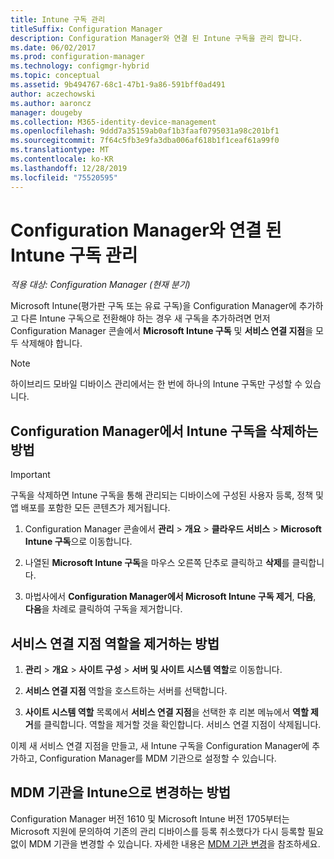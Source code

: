 ```yaml
---
title: Intune 구독 관리
titleSuffix: Configuration Manager
description: Configuration Manager와 연결 된 Intune 구독을 관리 합니다.
ms.date: 06/02/2017
ms.prod: configuration-manager
ms.technology: configmgr-hybrid
ms.topic: conceptual
ms.assetid: 9b494767-68c1-47b1-9a86-591bff0ad491
author: aczechowski
ms.author: aaroncz
manager: dougeby
ms.collection: M365-identity-device-management
ms.openlocfilehash: 9ddd7a35159ab0af1b3faaf0795031a98c201bf1
ms.sourcegitcommit: 7f64c5fb3e9fa3dba006af618b1f1ceaf61a99f0
ms.translationtype: MT
ms.contentlocale: ko-KR
ms.lasthandoff: 12/28/2019
ms.locfileid: "75520595"
---
```

# <a name="manage-an-intune-subscription-associated-with-configuration-manager"></a>Configuration Manager와 연결 된 Intune 구독 관리

*적용 대상: Configuration Manager (현재 분기)*

Microsoft Intune(평가판 구독 또는 유료 구독)을 Configuration Manager에 추가하고 다른 Intune 구독으로 전환해야 하는 경우 새 구독을 추가하려면 먼저 Configuration Manager 콘솔에서 **Microsoft Intune 구독** 및 **서비스 연결 지점**을 모두 삭제해야 합니다.

> [!NOTE]
> 하이브리드 모바일 디바이스 관리에서는 한 번에 하나의 Intune 구독만 구성할 수 있습니다.

## <a name="how-to-delete-an-intune-subscription-from-configuration-manager"></a>Configuration Manager에서 Intune 구독을 삭제하는 방법

> [!IMPORTANT]
>  구독을 삭제하면 Intune 구독을 통해 관리되는 디바이스에 구성된 사용자 등록, 정책 및 앱 배포를 포함한 모든 콘텐츠가 제거됩니다.

1.  Configuration Manager 콘솔에서 **관리** > **개요** > **클라우드 서비스** > **Microsoft Intune 구독**으로 이동합니다.

2.  나열된 **Microsoft Intune 구독**을 마우스 오른쪽 단추로 클릭하고 **삭제**를 클릭합니다.

3.   마법사에서 **Configuration Manager에서 Microsoft Intune 구독 제거**, **다음**, **다음**을 차례로 클릭하여 구독을 제거합니다.


## <a name="how-to-remove-the-service-connection-point-role"></a>서비스 연결 지점 역할을 제거하는 방법

1.  **관리** > **개요** > **사이트 구성** > **서버 및 사이트 시스템 역할**로 이동합니다.

2.  **서비스 연결 지점** 역할을 호스트하는 서버를 선택합니다.

3.  **사이트 시스템 역할** 목록에서 **서비스 연결 지점**을 선택한 후 리본 메뉴에서 **역할 제거**를 클릭합니다. 역할을 제거할 것을 확인합니다. 서비스 연결 지점이 삭제됩니다.

이제 새 서비스 연결 지점을 만들고, 새 Intune 구독을 Configuration Manager에 추가하고, Configuration Manager를 MDM 기관으로 설정할 수 있습니다.

## <a name="how-to-change-mdm-authority-to-intune"></a>MDM 기관을 Intune으로 변경하는 방법
Configuration Manager 버전 1610 및 Microsoft Intune 버전 1705부터는 Microsoft 지원에 문의하여 기존의 관리 디바이스를 등록 취소했다가 다시 등록할 필요 없이 MDM 기관을 변경할 수 있습니다. 자세한 내용은 [MDM 기관 변경](/sccm/mdm/deploy-use/change-mdm-authority)을 참조하세요.
